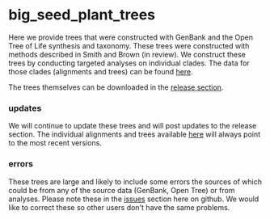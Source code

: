 # big_seed_plant_trees

Here we provide trees that were constructed with GenBank and the Open Tree of Life synthesis and taxonomy. These trees were constructed with methods described in Smith and Brown (in review). We construct these trees by conducting targeted analyses on individual clades. The data for those clades (alignments and trees) can be found [here](http://www-personal.umich.edu/~eebsmith/big_seed_plant_datasets/). 

The trees themselves can be downloaded in the [release section](https://github.com/FePhyFoFum/big_seed_plant_trees/releases). 

### updates
We will continue to update these trees and will post updates to the release section. The individual alignments and trees available [here](http://www-personal.umich.edu/~eebsmith/big_seed_plant_datasets/) will always point to the most recent versions. 

### errors
These trees are large and likely to include some errors the sources of which could be from any of the source data (GenBank, Open Tree) or from analyses. Please note these in the [issues](https://github.com/FePhyFoFum/big_seed_plant_trees/issues) section here on github. We would like to correct these so other users don't have the same problems. 
